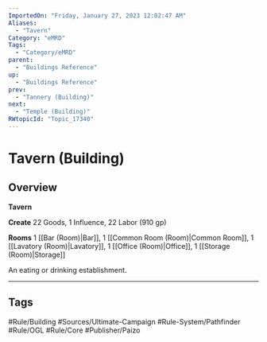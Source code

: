 ```yaml
---
ImportedOn: "Friday, January 27, 2023 12:02:47 AM"
Aliases:
  - "Tavern"
Category: "eMRD"
Tags:
  - "Category/eMRD"
parent:
  - "Buildings Reference"
up:
  - "Buildings Reference"
prev:
  - "Tannery (Building)"
next:
  - "Temple (Building)"
RWtopicId: "Topic_17340"
---
```

# Tavern (Building)
## Overview
**Tavern**

**Create** 22 Goods, 1 Influence, 22 Labor (910 gp)

**Rooms** 1 [[Bar (Room)|Bar]], 1 [[Common Room (Room)|Common Room]], 1 [[Lavatory (Room)|Lavatory]], 1 [[Office (Room)|Office]], 1 [[Storage (Room)|Storage]]

An eating or drinking establishment.


---
## Tags
#Rule/Building #Sources/Ultimate-Campaign #Rule-System/Pathfinder #Rule/OGL #Rule/Core #Publisher/Paizo

